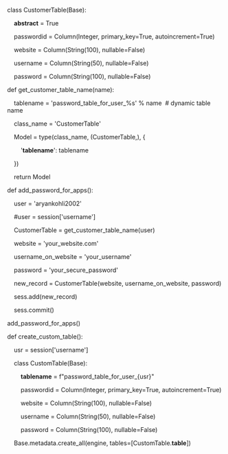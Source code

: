 class CustomerTable(Base):

    __abstract__ = True

    passwordid = Column(Integer, primary_key=True, autoincrement=True)

    website = Column(String(100), nullable=False)

    username = Column(String(50), nullable=False)

    password = Column(String(100), nullable=False)

  

def get_customer_table_name(name):  

    tablename = 'password_table_for_user_%s' % name  # dynamic table name

    class_name = 'CustomerTable'

    Model = type(class_name, (CustomerTable,), {

        '__tablename__': tablename

    })

    return Model

  

def add_password_for_apps():

    user = 'aryankohli2002'

    #user = session['username']

    CustomerTable = get_customer_table_name(user)

    website = 'your_website.com'

    username_on_website = 'your_username'

    password = 'your_secure_password'

    new_record = CustomerTable(website, username_on_website, password)

    sess.add(new_record)

    sess.commit()

  

add_password_for_apps()

  

def create_custom_table():

    usr = session['username']

    class CustomTable(Base):

        __tablename__ = f"password_table_for_user_{usr}"

  

        passwordid = Column(Integer, primary_key=True, autoincrement=True)

        website = Column(String(100), nullable=False)

        username = Column(String(50), nullable=False)

        password = Column(String(100), nullable=False)

  

    Base.metadata.create_all(engine, tables=[CustomTable.__table__])